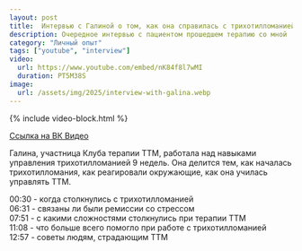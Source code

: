 ```yaml
---
layout: post
title:  Интервью с Галиной о том, как она справилась с трихотилломанией
description: Очередное интервью с пациентом прошедшем терапию со мной
category: "Личный опыт"
tags: ["youtube", "interview"]
video:
  url: https://www.youtube.com/embed/nK84f8l7wMI
  duration: PT5M38S
image:
  url: /assets/img/2025/interview-with-galina.webp
---
```


{% include video-block.html %}

<a href="https://vkvideo.ru/video-211245681_456239071" rel="nofollow">Ссылка на ВК Видео</a>

Галина, участница Клуба терапии ТТМ, работала над навыками управления трихотилломанией 9 недель. 
Она делится тем, как началась трихотилломания, как реагировали окружающие, как она училась управлять ТТМ.

00:30 - когда столкнулись с трихотилломанией  
06:31 - связаны ли были ремиссии со стрессом  
07:51 - с какими сложностями столкнулись при терапии ТТМ  
11:08 - что больше всего помогло при работе с трихотилломанией  
12:57 - советы людям, страдающим ТТМ  
